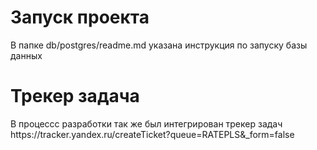 <h1>Запуск проекта</h1>
В папке db/postgres/readme.md указана инструкция по запуску базы данных

<h1> Трекер задача</h1>
В процессс разработки так же был интегрирован трекер задач
https://tracker.yandex.ru/createTicket?queue=RATEPLS&_form=false

